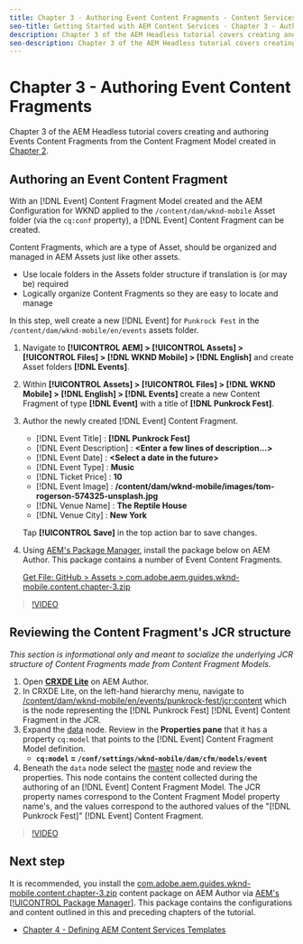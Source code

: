 ```yaml
---
title: Chapter 3 - Authoring Event Content Fragments - Content Services
seo-title: Getting Started with AEM Content Services - Chapter 3 - Authoring Event Content Fragments
description: Chapter 3 of the AEM Headless tutorial covers creating and authoring Event Content Fragments from the Content Fragment Model created in Chapter 2.
seo-description: Chapter 3 of the AEM Headless tutorial covers creating and authoring Event Content Fragments from the Content Fragment Model created in Chapter 2.
---
```


# Chapter 3 - Authoring Event Content Fragments

Chapter 3 of the AEM Headless tutorial covers creating and authoring Events Content Fragments from the Content Fragment Model created in [Chapter 2](./chapter-2.md).

## Authoring an Event Content Fragment

With an [!DNL Event] Content Fragment Model created and the AEM Configuration for WKND applied to the `/content/dam/wknd-mobile` Asset folder (via the `cq:conf` property), a [!DNL Event] Content Fragment can be created.

Content Fragments, which are a type of Asset, should be organized and managed in AEM Assets just like other assets.

* Use locale folders in the Assets folder structure if translation is (or may be) required
* Logically organize Content Fragments so they are easy to locate and manage

In this step, well create a new [!DNL Event] for `Punkrock Fest` in the `/content/dam/wknd-mobile/en/events` assets folder.

1. Navigate to **[!UICONTROL AEM] > [!UICONTROL Assets] > [!UICONTROL Files] > [!DNL WKND Mobile] > [!DNL English]** and create Asset folders **[!DNL Events]**.
1. Within **[!UICONTROL Assets] > [!UICONTROL Files] > [!DNL WKND Mobile] > [!DNL English] > [!DNL Events]** create a new Content Fragment of type **[!DNL Event]** with a title of **[!DNL Punkrock Fest]**.
1. Author the newly created [!DNL Event] Content Fragment.

    * [!DNL Event Title] : **[!DNL Punkrock Fest]**
    * [!DNL Event Description] : **&lt;Enter a few lines of description...&gt;**
    * [!DNL Event Date] : **&lt;Select a date in the future&gt;**
    * [!DNL Event Type] : **Music**
    * [!DNL Ticket Price] : **10**
    * [!DNL Event Image] : **/content/dam/wknd-mobile/images/tom-rogerson-574325-unsplash.jpg**
    * [!DNL Venue Name] : **The Reptile House**
    * [!DNL Venue City] : **New York**
  
   Tap **[!UICONTROL Save]** in the top action bar to save changes.

1. Using [AEM's Package Manager](http://localhost:4502/crx/packmgr/index.jsp), install the package below on AEM Author. This package contains a number of Event Content Fragments.

   [Get File: GitHub > Assets > com.adobe.aem.guides.wknd-mobile.content.chapter-3.zip](https://github.com/adobe/aem-guides-wknd-mobile/releases/latest)

>[!VIDEO](https://video.tv.adobe.com/v/28338/?quality=12&learn=on)

## Reviewing the Content Fragment's JCR structure

*This section is informational only and meant to socialize the underlying JCR structure of Content Fragments made from Content Fragment Models.*

1. Open **[CRXDE Lite](http://localhost:4502/crx/de/index.jsp)** on AEM Author.  
1. In CRXDE Lite, on the left-hand hierarchy menu, navigate to [/content/dam/wknd-mobile/en/events/punkrock-fest/jcr:content](http://localhost:4502/crx/de/index.jsp#/content/dam/wknd-mobile/en/events/punkrock-fest/jcr:content) which is the node representing the [!DNL Punkrock Fest] [!DNL Event] Content Fragment in the JCR.
1. Expand the [data](http://localhost:4502/crx/de/index.jsp#/content/dam/wknd-mobile/en/events/punkrock-fest/jcr:content/data/master) node.
Review in the **Properties pane** that it has a property `cq:model` that points to the [!DNL Event] Content Fragment Model definition.
    * **`cq:model` **=** `/conf/settings/wknd-mobile/dam/cfm/models/event`**
1. Beneath the `data` node select the [master](http://localhost:4502/crx/de/index.jsp#/content/dam/wknd-mobile/en/events/punkrock-fest/jcr:content/data/master) node and review the properties. This node contains the content collected during the authoring of an [!DNL Event] Content Fragment Model. The JCR property names correspond to the Content Fragment Model property name's, and the values correspond to the authored values of the "[!DNL Punkrock Fest]" [!DNL Event] Content Fragment.

>[!VIDEO](https://video.tv.adobe.com/v/28356/?quality=12&learn=on)

## Next step

It is recommended, you install the [com.adobe.aem.guides.wknd-mobile.content.chapter-3.zip](https://github.com/adobe/aem-guides-wknd-mobile/releases/latest) content package on AEM Author via [AEM's [!UICONTROL Package Manager]](http://localhost:4502/crx/packmgr/index.jsp). This package contains the configurations and content outlined in this and preceding chapters of the tutorial.

* [Chapter 4 - Defining AEM Content Services Templates](./chapter-4.md)
